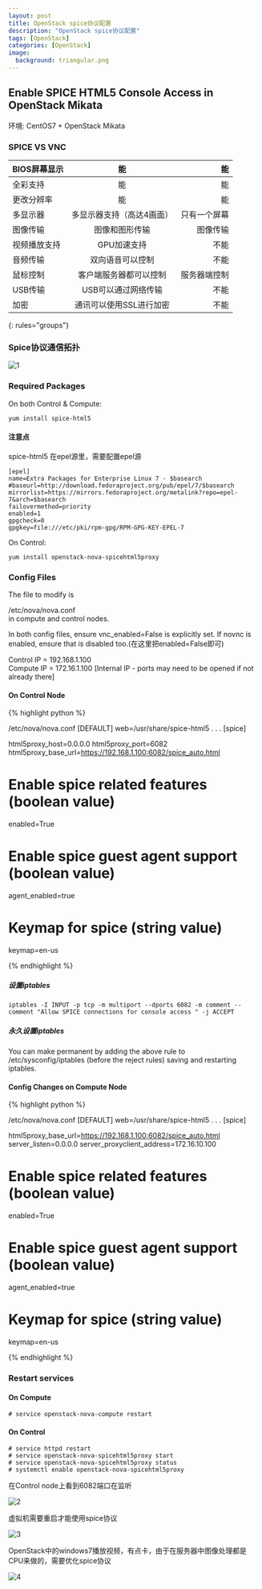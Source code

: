 ```yaml
---
layout: post
title: OpenStack spice协议配置
description: "OpenStack spice协议配置"
tags: [OpenStack]
categories: [OpenStack]
image:
  background: triangular.png
---
```

## Enable SPICE HTML5 Console Access in OpenStack Mikata
环境: CentOS7 + OpenStack Mikata 
###  SPICE VS VNC  | BIOS屏幕显示        | 能           | 能|
|:--------|:-------:|--------:|
| 全彩支持      | 能 | 能 |
| 更改分辨率      | 能     |   能 |
| 多显示器 | 多显示器支持（高达4画面）      |    只有一个屏幕|
| 图像传输 | 图像和图形传输      |    图像传输 |
| 视频播放支持 | GPU加速支持      |    不能|
| 音频传输 | 双向语音可以控制      |   不能|
| 鼠标控制 | 客户端服务器都可以控制  |    服务器端控制 |
| USB传输 | USB可以通过网络传输    |    不能|
| 加密 | 通讯可以使用SSL进行加密      |    不能 |
{: rules="groups"}


###   Spice协议通信拓扑

![1](/images/openstack_spice/4.png) 


### Required Packages


On both Control & Compute:

```
yum install spice-html5
```

####  注意点

spice-html5 在epel源里，需要配置epel源

```
[epel]
name=Extra Packages for Enterprise Linux 7 - $basearch
#baseurl=http://download.fedoraproject.org/pub/epel/7/$basearch
mirrorlist=https://mirrors.fedoraproject.org/metalink?repo=epel-7&arch=$basearch
failovermethod=priority
enabled=1
gpgcheck=0
gpgkey=file:///etc/pki/rpm-gpg/RPM-GPG-KEY-EPEL-7
```

On Control:

```
yum install openstack-nova-spicehtml5proxy
```


###  Config Files

The file to modify is

/etc/nova/nova.conf  
in compute and control nodes.  


In both config files, ensure  vnc_enabled=False is explicitly set. If novnc is enabled, ensure that is disabled too.(在这里把enabled=False即可)  


Control IP = 192.168.1.100  
Compute IP = 172.16.1.100   [Internal IP - ports may need to be opened if not already there]  

####   On Control Node

{% highlight python %}

/etc/nova/nova.conf
[DEFAULT]
web=/usr/share/spice-html5
. . .
[spice]

html5proxy_host=0.0.0.0
html5proxy_port=6082
html5proxy_base_url=https://192.168.1.100:6082/spice_auto.html

# Enable spice related features (boolean value)
enabled=True
 
# Enable spice guest agent support (boolean value)
agent_enabled=true
 
# Keymap for spice (string value)
keymap=en-us

{% endhighlight %}


#####   设置iptables

```
iptables -I INPUT -p tcp -m multiport --dports 6082 -m comment --comment "Allow SPICE connections for console access " -j ACCEPT
```

#####   永久设置iptables
You can make permanent by adding the above rule to /etc/sysconfig/iptables (before the reject rules) saving and restarting iptables.

####   Config Changes on Compute Node

{% highlight python %}

/etc/nova/nova.conf
[DEFAULT]
web=/usr/share/spice-html5
. . .
[spice]

html5proxy_base_url=https://192.168.1.100:6082/spice_auto.html
server_listen=0.0.0.0
server_proxyclient_address=172.16.10.100

# Enable spice related features (boolean value)
enabled=True
 
# Enable spice guest agent support (boolean value)
agent_enabled=true
 
# Keymap for spice (string value)
keymap=en-us

{% endhighlight %}



###  Restart services


####   On Compute

```
# service openstack-nova-compute restart
```

####   On Control

```
# service httpd restart
# service openstack-nova-spicehtml5proxy start
# service openstack-nova-spicehtml5proxy status 
# systemctl enable openstack-nova-spicehtml5proxy
```

在Control node上看到6082端口在监听

![2](/images/openstack_spice/3.png) 


虚拟机需要重启才能使用spice协议


![3](/images/openstack_spice/2.png) 



OpenStack中的windows7播放视频，有点卡，由于在服务器中图像处理都是CPU来做的，需要优化spice协议

![4](/images/openstack_spice/1.jpg)